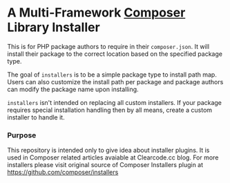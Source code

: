 # A Multi-Framework [Composer](http://getcomposer.org) Library Installer


This is for PHP package authors to require in their `composer.json`. It will
install their package to the correct location based on the specified package
type.

The goal of `installers` is to be a simple package type to install path map.
Users can also customize the install path per package and package authors can
modify the package name upon installing.

`installers` isn't intended on replacing all custom installers. If your
package requires special installation handling then by all means, create a
custom installer to handle it.

### Purpose
This repository is intended only to give idea about installer plugins.
It is used in Composer related articles avaiable at Clearcode.cc blog.
For more installers please visit original source of Composer Installers plugin
at https://github.com/composer/installers